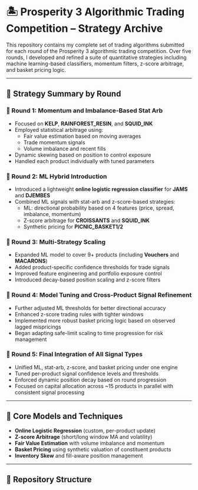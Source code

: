 # 🏝️ Prosperity 3 Algorithmic Trading Competition – Strategy Archive

This repository contains my complete set of trading algorithms submitted for each round of the Prosperity 3 algorithmic trading competition. Over five rounds, I developed and refined a suite of quantitative strategies including machine learning-based classifiers, momentum filters, z-score arbitrage, and basket pricing logic.

---

## 🔁 Strategy Summary by Round

### 🥇 Round 1: Momentum and Imbalance-Based Stat Arb
- Focused on **KELP**, **RAINFOREST_RESIN**, and **SQUID_INK**
- Employed statistical arbitrage using:
  - Fair value estimation based on moving averages
  - Trade momentum signals
  - Volume imbalance and recent fills
- Dynamic skewing based on position to control exposure
- Handled each product individually with tuned parameters

### 🥈 Round 2: ML Hybrid Introduction
- Introduced a lightweight **online logistic regression classifier** for **JAMS** and **DJEMBES**
- Combined ML signals with stat-arb and z-score-based strategies:
  - ML: directional probability based on 4 features (price, spread, imbalance, momentum)
  - Z-score arbitrage for **CROISSANTS** and **SQUID_INK**
  - Synthetic pricing for **PICNIC_BASKET1/2**

### 🥉 Round 3: Multi-Strategy Scaling
- Expanded ML model to cover 9+ products (including **Vouchers** and **MACARONS**)
- Added product-specific confidence thresholds for trade signals
- Improved feature engineering and portfolio exposure control
- Introduced decay-based position scaling and z-score filters

### 🔬 Round 4: Model Tuning and Cross-Product Signal Refinement
- Further adjusted ML thresholds for better directional accuracy
- Enhanced z-score trading rules with tighter windows
- Implemented more robust basket pricing logic based on observed lagged mispricings
- Began adapting safe-limit scaling to time progression for risk management

### 🧪 Round 5: Final Integration of All Signal Types
- Unified ML, stat-arb, z-score, and basket pricing under one engine
- Tuned per-product signal confidence levels and thresholds
- Enforced dynamic position decay based on round progression
- Focused on capital allocation across ~15 products in parallel with consistent signal processing

---

## 🧠 Core Models and Techniques
- **Online Logistic Regression** (custom, per-product update)
- **Z-score Arbitrage** (short/long window MA and volatility)
- **Fair Value Estimation** with volume imbalance and momentum
- **Basket Pricing** using synthetic valuation of constituent products
- **Inventory Skew** and fill-aware position management

---

## 📁 Repository Structure
